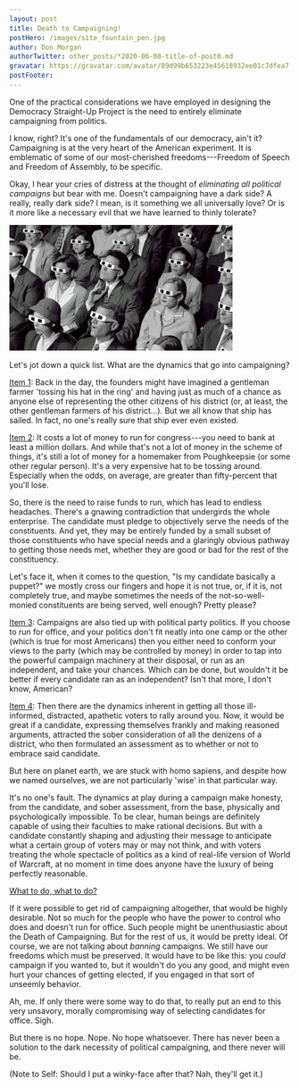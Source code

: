 ```yaml
---
layout: post
title: Death to Campaigning!
postHero: /images/site_fountain_pen.jpg
author: Don Morgan
authorTwitter: other_posts/*2020-06-08-title-of-post0.md
gravatar: https://gravatar.com/avatar/89d99b653223e45618932ee01c7dfea7
postFooter:
---
```

One of the practical considerations we have employed in designing the Democracy
Straight-Up Project is the need to entirely eliminate campaigning from politics.

I know, right?  It's one of the fundamentals of our democracy, ain't it?  Campaigning
is at the very heart of the American experiment.  It is emblematic of some of our
most-cherished freedoms---Freedom of Speech and Freedom of Assembly, to be specific.  

Okay, I hear your cries of distress at the thought of <em>eliminating all political
campaigns</em> but bear with me.  Doesn't campaigning have a dark side?
A really, really dark side?  I mean, is it something we all universally love?  Or
is it more like a necessary evil that we have learned to thinly tolerate?

<img class="pull-left" style="max-width: 400px; height: auto;" src="/images/spectacle_w1280.jpeg" alt="Neatly-dressed, mostly white, 1950's audience wearing 3-D glasses all gazing in the same direction at a movie screen out of frame">

Let's jot down a quick list. What are the dynamics that go into campaigning?

<span style="text-decoration:underline">Item 1</span>: Back in the day, the founders might have imagined a gentleman farmer 'tossing
his hat in the ring' and having just as much of a chance as anyone else of representing the other
citizens of his district (or, at least, the other gentleman farmers of his district...).
But we all know that ship has sailed.  In fact, no one's really sure that ship ever
even existed.

<span style="text-decoration:underline">Item 2</span>: It costs a lot of money to run for congress---you need to bank at least a million dollars.
And while that's not a lot of money in the scheme of things, it's still a lot of money for
a homemaker from Poughkeepsie (or some other regular person). It's a very expensive hat to be tossing around. Especially
when the odds, on average, are greater than fifty-percent that you'll lose.

So, there is the need to raise funds to run, which has lead to endless headaches. There's
a gnawing contradiction that undergirds the whole enterprise.  The candidate must pledge to
objectively serve the needs of the constituents.  And yet, they may be entirely funded
by a small subset of those constituents who have special needs and a glaringly obvious
pathway to getting those needs met, whether they are good or bad for the rest of the
constituency.  

Let's face it, when it comes to the question, "Is my candidate basically a puppet?" we
mostly cross our fingers and hope it is not true, or, if it is, not completely true,
and maybe sometimes the needs of the not-so-well-monied constituents are being
served, well enough? Pretty please?

<span style="text-decoration:underline">Item 3</span>: Campaigns are also tied up with political party politics.  If you choose to run for office,
and your politics don't fit neatly into one camp or the other (which is true for most
Americans) then you either need to conform your views to the party (which may be controlled
by money) in order to tap into the powerful campaign machinery at their disposal, or
run as an independent, and take your chances. Which can be done, but wouldn't it be
better if every candidate ran as an independent?  Isn't that more, I don't know, American?

<span style="text-decoration:underline">Item 4</span>: Then there are the dynamics inherent
in getting all those ill-informed, distracted, apathetic voters to rally around you. Now, it would be great if a candidate, expressing themselves frankly and making reasoned arguments, attracted the sober consideration of all the
denizens of a district, who then formulated an assessment as to whether or not to embrace
said candidate.  

But here on planet earth, we are stuck with homo sapiens, and despite how we named ourselves,
we are not particularly 'wise' in that particular way.

It's no one's fault. The dynamics at play during a campaign make honesty, from the candidate,
and sober assessment, from the base, physically and psychologically impossible.  To be clear,
human beings are definitely capable of using their faculties to make rational decisions. But with
a candidate constantly shaping and adjusting their message to anticipate what a certain
group of voters may or may not think, and with voters treating the whole spectacle of politics as
a kind of real-life version of World of Warcraft, at no moment in time does anyone have
the luxury of being perfectly reasonable.

<span style="text-decoration:underline">What to do, what to do?</span>

If it were possible to get rid of campaigning altogether, that would be highly
desirable.  Not so much for the people who have the power to control who does and doesn't
run for office. Such people might be unenthusiastic about the Death of Campaigning.
But for the rest of us, it would be pretty ideal.  Of course, we are not talking about <em>banning</em>
 campaigns. We still have our freedoms which must be preserved.  It would have to be like this:
you <em>could</em> campaign if you wanted to, but it wouldn't do you any good,
 and might even hurt your chances of getting elected, if you engaged in that sort of unseemly behavior.

Ah, me.  If only there were some way to do that, to really put an end to this very
unsavory, morally compromising way of selecting candidates for office. Sigh.

But there is no hope.  Nope.  No hope whatsoever.  There has never been a solution to the dark
necessity of political campaigning, and there never will be.

(Note to Self: Should I put a winky-face after that? Nah, they'll get it.)
